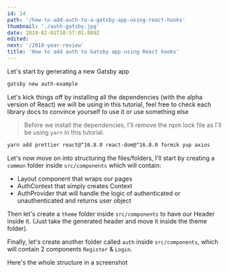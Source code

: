```yaml
---
id: 14
path: '/how-to-add-auth-to-a-gatsby-app-using-react-hooks'
thumbnail: './auth-gatsby.jpg'
date: 2019-02-01T10:57:01.889Z
edited:
next: '/2018-year-review'
title: 'How to add auth to Gatsby app using React hooks'
---
```


Let's start by generating a new Gatsby app

```bash
gatsby new auth-example
```

Let's kick things off by installing all the dependencies (with the alpha version of React) we will be using in this tutorial, feel free to check each library docs to convince yourself to use it or use something else

> Before we install the dependencies, I'll remove the npm lock file as I'll be using `yarn` in this tutorial.

```bash
yarn add prettier react@^16.8.0 react-dom@^16.8.0 formik yup axios
```

Let's now move on into structuring the files/folders, I'll start by creating a `common` folder inside `src/components` which will contain:

- Layout component that wraps our pages
- AuthContext that simply creates Context
- AuthProvider that will handle the logic of authenticated or unauthenticated and returns user object

Then let's create a `theme` folder inside `src/components` to have our Header inside it. (Just take the generated header and move it inside the theme folder).

Finally, let's create another folder called `auth` inside `src/components`, which will contain 2 components `Register` & `Login`.

Here's the whole structure in a screenshot
